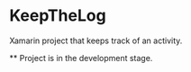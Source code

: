 # KeepTheLog
Xamarin project that keeps track of an activity.

** Project is in the development stage.

